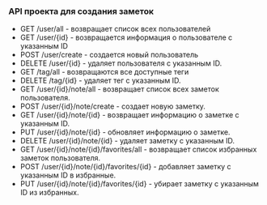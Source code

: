 ### API проекта для создания заметок
-	GET /user/all - возвращает список всех пользователей
-	GET /user/{id} - возвращается информация о пользователе с указанным ID
-	POST /user/create - создается новый пользователь
-	DELETE /user/{id} - удаляет пользователя с указанным ID.
-	GET /tag/all - возвращаются все доступные теги
-	DELETE /tag/{id} - удаляет тег с указанным ID.
-	GET /user/{id}/note/all - возвращает список всех заметок пользователя.
-	POST /user/{id}/note/create - создает новую заметку.
-	GET /user/{id}/note/{id} - возвращает информацию о заметке с указанным ID.
-	PUT /user/{id}/note/{id} - обновляет информацию о заметке.
-	DELETE /user/{id}/note/{id} - удаляет заметку с указанным ID.
-	GET /user/{id}/note/{id}/favorites/all - возвращает список избранных заметок пользователя.
-	POST /user/{id}/note/{id}/favorites/{id} - добавляет заметку с указанным ID в избранные.
-	PUT /user/{id}/note/{id}/favorites/{id} - убирает заметку с указанным ID из избранных.


